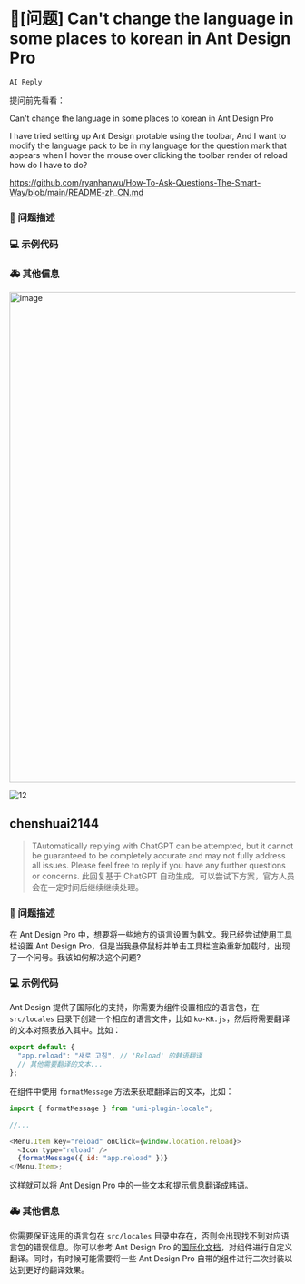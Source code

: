 # 🧐[问题] Can't change the language in some places to korean in Ant Design Pro

`AI Reply`

提问前先看看：

Can't change the language in some places to korean in Ant Design Pro

I have tried setting up Ant Design protable using the toolbar,
And I want to modify the language pack to be in my language for the question mark that appears when I hover the mouse over clicking the toolbar render of reload
how do I have to do?

https://github.com/ryanhanwu/How-To-Ask-Questions-The-Smart-Way/blob/main/README-zh_CN.md

### 🧐 问题描述

<!--
详细地描述问题，让大家都能理解
-->

### 💻 示例代码

<!--
如果你有解决方案，在这里清晰地阐述
-->

### 🚑 其他信息

<img width="863" alt="image" src="https://user-images.githubusercontent.com/68724297/229022592-81b35368-65ac-4224-8e24-7ae1ec145400.png">

![12](https://user-images.githubusercontent.com/68724297/229022592-81b35368-65ac-4224-8e24-7ae1ec145400.png)

<!--
如截图等其他信息可以贴在这里
-->

## chenshuai2144

> TAutomatically replying with ChatGPT can be attempted, but it cannot be guaranteed to be completely accurate and may not fully address all issues. Please feel free to reply if you have any further questions or concerns.
> 此回复基于 ChatGPT 自动生成，可以尝试下方案，官方人员会在一定时间后继续继续处理。

### 🧐 问题描述

在 Ant Design Pro 中，想要将一些地方的语言设置为韩文。我已经尝试使用工具栏设置 Ant Design Pro，但是当我悬停鼠标并单击工具栏渲染重新加载时，出现了一个问号。我该如何解决这个问题?

### 💻 示例代码

Ant Design 提供了国际化的支持，你需要为组件设置相应的语言包，在 `src/locales` 目录下创建一个相应的语言文件，比如 `ko-KR.js`，然后将需要翻译的文本对照表放入其中。比如：

```javascript
export default {
  "app.reload": "새로 고침", // 'Reload' 的韩语翻译
  // 其他需要翻译的文本...
};
```

在组件中使用 `formatMessage` 方法来获取翻译后的文本，比如：

```javascript
import { formatMessage } from "umi-plugin-locale";

//...

<Menu.Item key="reload" onClick={window.location.reload}>
  <Icon type="reload" />
  {formatMessage({ id: "app.reload" })}
</Menu.Item>;
```

这样就可以将 Ant Design Pro 中的一些文本和提示信息翻译成韩语。

### 🚑 其他信息

你需要保证选用的语言包在 `src/locales` 目录中存在，否则会出现找不到对应语言包的错误信息。你可以参考 Ant Design Pro 的[国际化文档](https://ant.design/docs/react/i18n-cn)，对组件进行自定义翻译。同时，有时候可能需要将一些 Ant Design Pro 自带的组件进行二次封装以达到更好的翻译效果。
